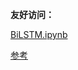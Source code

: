 **友好访问：**

[BiLSTM.ipynb](https://nbviewer.jupyter.org/github/CoderBinGe/nlp-project/blob/master/sentiment-weibo/BiLSTM.ipynb)

[参考](https://github.com/Yazooliu/chinese_sentiments)
